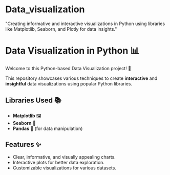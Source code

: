 # Data_visualization
"Creating informative and interactive visualizations in Python using libraries like Matplotlib, Seaborn, and Plotly for data insights."
# Data Visualization in Python 📊

Welcome to this Python-based Data Visualization project! 🎨

This repository showcases various techniques to create **interactive** and **insightful** data visualizations using popular Python libraries.

## Libraries Used 📚
- **Matplotlib** 🖼️
- **Seaborn** 🧸
- **Pandas** 📂 (for data manipulation)

## Features ✨
- Clear, informative, and visually appealing charts.
- Interactive plots for better data exploration.
- Customizable visualizations for various datasets.


